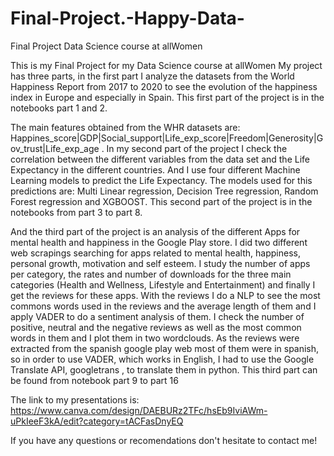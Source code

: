 # Final-Project.-Happy-Data-
Final Project Data Science course at allWomen 

This is my Final Project for my Data Science course at allWomen
My project has three parts, in the first part I analyze the datasets from the World Happiness Report from 2017 to 2020 to see the evolution of the happiness index in Europe and especially in Spain. This first part of the project is in the notebooks part 1 and 2. 

The main features obtained from the WHR datasets are: Happines_score|GDP|Social_support|Life_exp_score|Freedom|Generosity|Gov_trust|Life_exp_age . In my second part of the project I check the correlation between the different variables from the data set and the Life Expectancy in the different countries. And I use four different Machine Learning models to predict the Life Expectancy. The models used for this predictions are: Multi Linear regression, Decision Tree regression, Random Forest regression and XGBOOST. This second part of the project is in the notebooks from part 3 to part 8. 

And the third part of the project is an analysis of the different Apps for mental health and happiness in the Google Play store. I did two different web scrapings searching for apps related to mental health, happiness, personal growth, motivation and self esteem. I study the number of apps per category, the rates and number of downloads for the three main categories (Health and Wellness, Lifestyle and Entertainment) and finally I get the reviews for these apps. With the reviews I do a NLP to see the most commons words used in the reviews and the average length of them and I apply VADER to do a sentiment analysis of them. I check the number of positive, neutral and the negative reviews as well as the most common words in them and I plot them in two wordclouds. As the reviews were extracted from the spanish google play web most of them were in spanish, so in order to use VADER, which works in English, I had to use the Google Translate API, googletrans , to translate them in python. 
This third part can be found from notebook part 9 to part 16

The link to my presentations is: https://www.canva.com/design/DAEBURz2TFc/hsEb9IviAWm-uPkIeeF3kA/edit?category=tACFasDnyEQ

If you have any questions or recomendations don't hesitate to contact me! 
